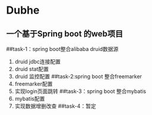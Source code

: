 # Dubhe
## 一个基于Spring boot 的web项目

##task-1：spring boot整合alibaba druid数据源
1. druid jdbc连接配置
2. druid stat配置
3. druid 监控配置
##task-2:spring boot 整合freemarker
1. freemarker配置
2. 实现login页面跳转
##task-3：spring boot 整合mybatis
1. mybatis配置
2. 实现数据增删改查
##task-4：暂定
